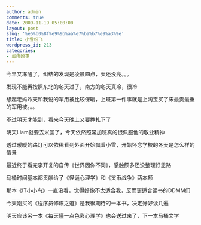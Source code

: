 ```yaml
---
author: admin
comments: true
date: 2009-11-19 05:00:00
layout: post
slug: '%e5%b0%8f%e9%9b%aa%e7%ba%b7%e9%a3%9e'
title: 小雪纷飞
wordpress_id: 213
categories:
- 蛋疼的事
---
```


今早又冻醒了，纠结的发现是凌晨四点，天还没亮。。。

  


 发现不能再按照东北的冬天过了，南方的冬天真冷，很冷

  


 想起老妈昨天和我说的军用被比较保暖，上班第一件事就是上淘宝买了床最贵最重的军用被。。。

  


 不过明天才能到，看来今天晚上又要挣扎下了

  


 明天Liam就要去米国了，今天依然照常加班真的很佩服他的敬业精神

  


 透过暖暖的路灯可以依稀看到外面开始飘着小雪，开始怀念学校的冬天是怎么样的情景

  


 最近终于看完李开复的自传《世界因你不同》，感触颇多还没整理好思路

  


 马桶时间基本都贡献给了《怪诞心理学》和《货币战争》两本额

  


 那本《IT小小鸟》一直没看，觉得好像不太适合我，反而更适合读书的DDMM们

  


 今天刚买的《程序员修炼之道》是我很期待的一本书，决定好好读几遍

  


 明天应该另一本《每天懂一点色彩心理学》也会送过来了，下一本马桶文学

  

